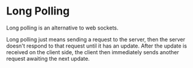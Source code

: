 # Long Polling

Long polling is an alternative to web sockets.

Long polling just means sending a request to the server, then the server doesn't respond to that request until it has an update. After the update is received on the client side, the client then immediately sends another request awaiting the next update.

